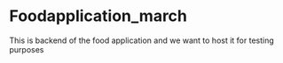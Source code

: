 # Foodapplication_march
This is backend of the food application and we want to host it for testing purposes 
